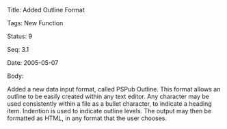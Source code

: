 Title:  Added Outline Format

Tags:   New Function

Status: 9

Seq:    3.1

Date:   2005-05-07

Body:

Added a new data input format, called PSPub Outline. This format allows an outline to be easily created within any text editor. Any character may be used consistently within a file as a bullet character, to indicate a heading item. Indention is used to indicate outline levels. The output may then be formatted as HTML, in any format that the user chooses.
